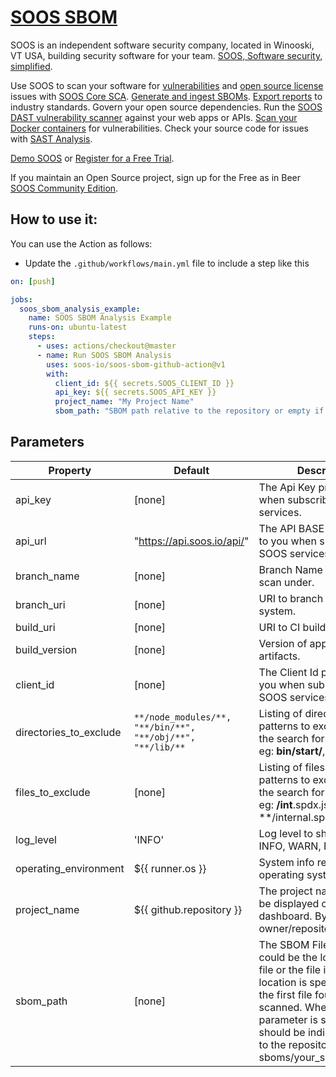# [SOOS SBOM](https://soos.io/products/sbom-manager)

SOOS is an independent software security company, located in Winooski, VT USA, building security software for your team. [SOOS, Software security, simplified](https://soos.io).

Use SOOS to scan your software for [vulnerabilities](https://app.soos.io/research/vulnerabilities) and [open source license](https://app.soos.io/research/licenses) issues with [SOOS Core SCA](https://soos.io/products/sca). [Generate and ingest SBOMs](https://soos.io/products/sbom-manager). [Export reports](https://kb.soos.io/help/soos-reports-for-export) to industry standards. Govern your open source dependencies. Run the [SOOS DAST vulnerability scanner](https://soos.io/products/dast) against your web apps or APIs. [Scan your Docker containers](https://soos.io/products/containers) for vulnerabilities. Check your source code for issues with [SAST Analysis](https://soos.io/products/sast).

[Demo SOOS](https://app.soos.io/demo) or [Register for a Free Trial](https://app.soos.io/register).

If you maintain an Open Source project, sign up for the Free as in Beer [SOOS Community Edition](https://soos.io/products/community-edition).

## How to use it:

You can use the Action as follows:

- Update the `.github/workflows/main.yml` file to include a step like this
``` yaml
on: [push]

jobs:
  soos_sbom_analysis_example:
    name: SOOS SBOM Analysis Example
    runs-on: ubuntu-latest
    steps:
      - uses: actions/checkout@master
      - name: Run SOOS SBOM Analysis
        uses: soos-io/soos-sbom-github-action@v1
        with:
          client_id: ${{ secrets.SOOS_CLIENT_ID }}
          api_key: ${{ secrets.SOOS_API_KEY }}
          project_name: "My Project Name"
          sbom_path: "SBOM path relative to the repository or empty if it's on the root"

```

## Parameters

| Property               | Default                      | Description                                                                                                                  |
|------------------------|------------------------------|------------------------------------------------------------------------------------------------------------------------------|
| api_key                | [none]                       | The Api Key provided to you when subscribing to SOOS services.                                                               |
| api_url                | "https://api.soos.io/api/"   | The API BASE URI provided to you when subscribing to SOOS services.                                                          |
| branch_name            | [none]                       | Branch Name to create scan under.                                                                                            |
| branch_uri             | [none]                       | URI to branch from SCM system.                                                                                               |
| build_uri              | [none]                       | URI to CI build info.                                                                                                        |
| build_version          | [none]                       | Version of application build artifacts.                                                                                      |
| client_id              | [none]                       | The Client Id provided to you when subscribing to SOOS services.                                                             |
| directories_to_exclude | `**/node_modules/**, "**/bin/**", "**/obj/**", "**/lib/**` | Listing of directories or patterns to exclude from the search for SBOM files. eg: **bin/start/**, **/start/** |
| files_to_exclude       | [none]                       | Listing of files or patterns patterns to exclude from the search for SBOM files. eg: **/int**.spdx.json/, **/internal.spdx.json |
| log_level              | 'INFO'                       | Log level to show: DEBUG, INFO, WARN, FAIL, ERROR.                                                                           |
| operating_environment | ${{ runner.os }}             | System info regarding operating system, etc.                                                                                  |
| project_name          | ${{ github.repository }}     | The project name that will be displayed on the dashboard. By Default is owner/repository_name.                                |
| sbom_path             | [none]                       | The SBOM File to scan, it could be the location of the file or the file itself. When location is specified only the first file found will be scanned. When this parameter is specified it should be indicated relative to the repository (eg: sboms/your_sbom.cdx.json) |
